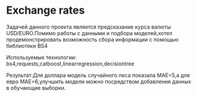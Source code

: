 # Exchange rates

Задачей данного проекта является предсказание курса валюты USD/EURO.Помимо работы с данными и подбора моделей,хотел продемонстрировать возможность сбора информации с помощью библиотеки BS4

Используемые технологии: bs4,requests,catboost,linearregression,decisiontree

Результат:Для доллара модель случайного леса показала MAE=5,а для евро MAE=6,улучшить модели можно посредством добавления данных в обучающие выборки.
